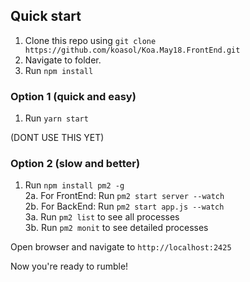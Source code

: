 ## Quick start

1. Clone this repo using `git clone https://github.com/koasol/Koa.May18.FrontEnd.git`
2. Navigate to folder.<br />
3. Run `npm install`


  ### Option 1 (quick and easy)
  1. Run `yarn start`

  (DONT USE THIS YET)
  ### Option 2 (slow and better)
  1. Run `npm install pm2 -g`<br />
  2a. For FrontEnd: Run `pm2 start server --watch`<br />
  2b. For BackEnd: Run `pm2 start app.js --watch`<br />
  3a. Run `pm2 list` to see all processes<br />
  3b. Run `pm2 monit` to see detailed processes<br />

Open browser and navigate to `http://localhost:2425`

Now you're ready to rumble!
